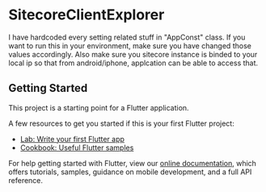 # SitecoreClientExplorer

I have hardcoded every setting related stuff in "AppConst" class. If you want to run this in your environment, make sure you have changed those values accordingly.
Also make sure you sitecore instance is binded to your local ip so that from android/iphone, applcation can be able to access that.

## Getting Started

This project is a starting point for a Flutter application.

A few resources to get you started if this is your first Flutter project:

- [Lab: Write your first Flutter app](https://flutter.dev/docs/get-started/codelab)
- [Cookbook: Useful Flutter samples](https://flutter.dev/docs/cookbook)

For help getting started with Flutter, view our
[online documentation](https://flutter.dev/docs), which offers tutorials,
samples, guidance on mobile development, and a full API reference.
